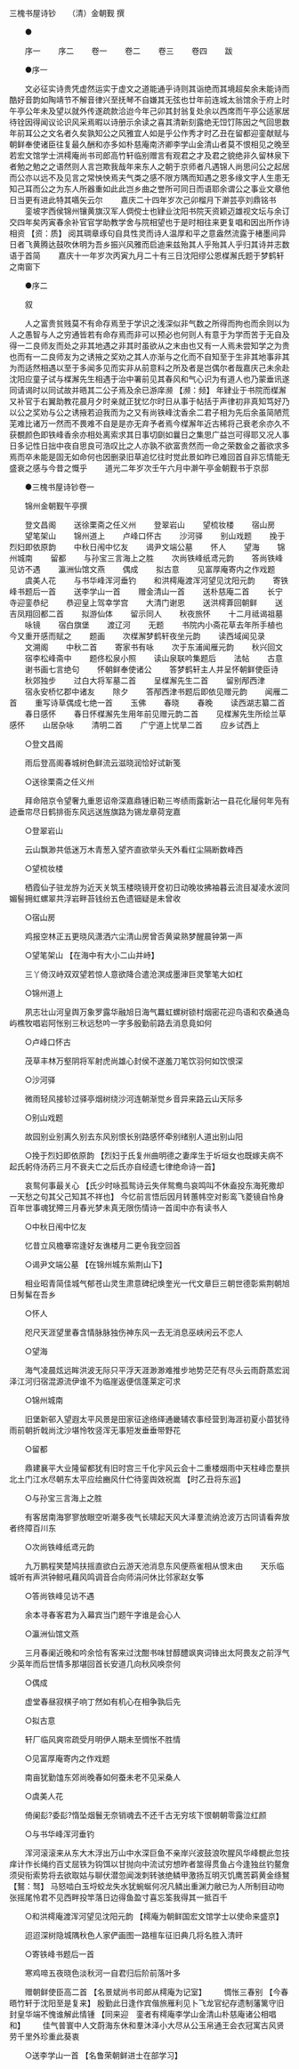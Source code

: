 <!-- { "loadSidebar": true } -->
三槐书屋诗钞　　（清）金朝觐 撰 

　　● 

　　序一 
　　序二 
　　卷一 
　　卷二 
　　卷三 
　　卷四 
　　跋 

　　●序一 

　　文必征实诗贵凭虚然运实于虚文之道能通乎诗则其诣绝而其境超矣余未能诗而酷好音韵如陶靖节不解音律兴至抚琴不自嫌其无弦也廿年前连城太翁馆余于府上时午亭公年未及望以就外传遂疏款洽迨今年己卯其封翁复处余以西席而午亭公适家居待铨因得闻议论识风采焉暇以诗册示余读之喜其清新刻露绝无饾饤陈因之气回思数年前耳公之文名者久矣孰知公之风雅宜人如是乎公作秀才时乙丑在留都迎銮献赋与朝鲜奉使诸臣往复最久酬和亦多如朴慈庵南济卿李学山金清山者莫不恨相见之晚至若宏文馆学士洪樗庵尚书司郎高竹轩临别赠言有观君之才及君之貌绝非久留林泉下者勉之勉之之语然则人言岂欺我哉年来东人之朝于京师者凡遇锦人尚思问公之起居而公亦以远不及见言之常怏怏焉夫气类之感不限方隅而知遇之恩多缘文字人生患无知己耳而公之为东人所器重如此此岂乡曲之誉所可同日而语耶余谓公之事业文章他日当更有进此特其嚆矢云尔 
　　嘉庆二十四年岁次己卯榴月下澣芸亭刘鼎铭书 
　　銮坡字西侯锦州镶黄旗汉军人倜傥士也肄业沈阳书院天资颖迈雄视文坛与余订交四年矣丙寅春余补官官学助教学舍与院相望也于是时相往来更复唱和因出所作诗相资 【资：质】 阅其琱章琢句自具性灵而诗人温厚和平之意盎然流露于楮墨间异日者飞黄腾达鼓吹休明为吾乡振兴风雅而启迪来兹殆其人乎殆其人乎归其诗并志数语于首简 
　　嘉庆十一年岁次丙寅九月二十有三日沈阳缪公恩楳澥氏题于梦鹤轩之南窗下 

　　●序二 

　　叙 

　　人之富贵贫贱莫不有命存焉至于学识之浅深似非气数之所得而拘也而余则以为人之愚智与人之穷通皆若有命存焉而非可以预必也何则人有意于为学而苦于无自及得一二良师友而处之非其地遇之非其时虽欲从之末由也又有一人焉未尝知学之为贵也而有一二良师友为之诱掖之奖劝之其人亦渐与之化而不自知至于生非其地事非其为而适然相遇以至于多闻多见而实非从前意料之所及者是岂偶尔者哉嘉庆己未余赴沈阳应童子试与楳澥先生相遇于治中署前见其春风和气心识为有道人也乃蒙垂讯遂同请谒时以同试故并晤其二公子焉及余已游庠濒 【濒：频】 年肄业于书院而楳澥又补官于右翼助教花晨月夕时亲就正犹忆尔时日从事于帖括于声律初非真知笃好乃以公之奖劝与公之诱掖若迫我而为之又有尚铁峰沈香余二君子相为先后余虽简陋荒芜难比诸万一然而不畏难不自是是亦无弃予者焉今楳澥年近古稀将己衰老余亦久不获覩颜色即铁峰香余亦相处离索求其日事切劘如曩日之集思广益岂可得耶又况人事日多记性日拙中夜自思良可浩叹比之人亦孰不欲富贵然而一命之荣数金之蓄欲求多焉而卒未能是固无如命何也因删录旧草追忆往时觉此景如昨已难回首自非忘情能无盛衰之感与今昔之慨乎 
　　道光二年岁次壬午六月中澣午亭金朝觐书于京邸 

　　●三槐书屋诗钞卷一 

　　锦州金朝觐午亭撰 

　　登文昌阁 
　　送徐栗斋之任义州 
　　登翠岩山 
　　望梳妆楼 
　　宿山房 
　　望笔架山 
　　锦州道上 
　　卢峰口怀古 
　　沙河驿 
　　别山戏题 
　　挽于烈妇即依原韵 
　　中秋日闱中忆友 
　　谒尹文端公墓 
　　怀人 
　　望海 
　　锦州城南 
　　留都 
　　与孙宝三言海上之胜 
　　次尚铁峰纸鸢元韵 
　　答尚铁峰见访不遇 
　　瀛洲仙馆文燕 
　　偶成 
　　拟古意 
　　见富厚庵寄内之作戏题 
　　虞美人花 
　　与书华峰浑河垂钓 
　　和洪樗庵渡浑河望见沈阳元韵 
　　寄铁峰书题后一首 
　　送李学山一首 
　　赠金清山一首 
　　送朴慈庵二首 
　　长宁寺迎銮恭纪 
　　恭迎皇上驾幸学宫 
　　大清门谢恩 
　　送洪樗葊回朝鲜 
　　送吉凤翔回都二首 
　　拟游仙体 
　　留示同人 
　　秋夜旅怀 
　　十二月祗谒祖墓 
　　咏镜 
　　宿白旗堡 
　　渡辽河 
　　无题 
　　书院内小斋花草去年所手植也今又重开感而赋之 
　　题画 
　　次楳澥梦鹤轩夜坐元韵 
　　读西域闻见录 
　　文溯阁 
　　中秋二首 
　　寄家书有咏 
　　次于东浦闻雁元韵 
　　秋兴回文 
　　宿李松峰斋中 
　　题佟松泉小照 
　　读山泉联吟集题后 
　　法帖 
　　古意 
　　谢书画七言绝句 
　　怀朝鲜奉使诸公 
　　答梦鹤轩主人并呈怀朝鲜使臣诗 
　　秋郊独步 
　　过白大将军墓二首 
　　呈楳澥先生二首 
　　留别邴西津 
　　宿永安桥忆郡中诸友 
　　除夕 
　　答邴西津书题后即依见赠元韵 
　　闻雁二首 
　　重写诗草偶成七绝一首 
　　玉佛 
　　春晓 
　　春晚 
　　读西湖志纂二首 
　　春日感怀 
　　春日怀楳澥先生用年前见赠元韵二首 
　　见楳澥先生所绘兰草感怀 
　　山居杂咏 
　　清明二首 
　　广宁道上忧旱二首 
　　应乡试西上 

　　○登文昌阁 

　　雨后登高阁春城树色鲜流云滋晓润恰好试新笺 

　　○送徐栗斋之任义州 

　　拜命陪京令望奢九重恩诏帝深嘉鼎锺旧勒三岑绩雨露新沾一县花化屦何年凫有迹垂帘尽日鹤排衙东风远送旌旗路为锡龙章荷宠嘉 

　　○登翠岩山 

　　云山飘渺共低迷万木青葱入望齐直欲举头天外看红尘隔断数峰西 

　　○望梳妆楼 

　　栖霞仙子驻龙斿为近天关筑玉楼晓镜开奁初日动晚妆拂袖暮云流目凝凌水波同媚髻拥虹螺翠共浮岩畔苔钱纷五色遗钿疑是未曾收 

　　○宿山房 

　　鸡报空林正五更晓风潇洒六尘清山房曾否黄粱熟梦醒晨钟第一声 

　　○望笔架山 【在海中有大小二山并峙】 

　　三丫倚汉峙双双望若惊人意欲降合遣沧溟成墨渖巨灵擎笔大如杠 

　　○锦州道上 

　　夙志壮山河皇舆万象罗露华融旭日海气羃虹螺树锁村烟密花迎鸟语和农桑通岛屿樵牧唱岩阿怅别三秋远愁吟一字多殷勤前路去消息竟如何 

　　○卢峰口怀古 

　　茂草丰林万壑阴将军射虎尚雄心封侯不遂羞刀笔饮羽何如饮恨深 

　　○沙河驿 

　　微雨轻风接轸过驿亭烟树绕沙河连朝渐觉乡音异来路云山天际多 

　　○别山戏题 

　　故园别业别离久别去东风别恨长别路感怀牵别绪别人道出别山阳 

　　○挽于烈妇即依原韵 【烈妇于氏复州曲明德之妻庠生于圻垣女也既嫁夫病不起氏躬侍汤药三月不衰夫亡之后氏亦自经遗七律绝命诗一首】 

　　哀鸳何事最关心 【氏少时咏孤鸳诗云失伴鸳鸯鸟哀鸣叫不休盍投东海死撒却一天愁之句其父己知其不祥也】 今忆前言悟后因月转蕙帏空对影鸾飞菱镜自怜身百年世事魂犹殢三月春光梦未真无限伤情诗一首闺中亦有读书人 

　　○中秋日闱中忆友 

　　忆昔立风檐搴帘逢好友谯楼月二更令我空回首 

　　○谒尹文端公墓 【在锦州城东紫荆山下】 

　　相业昭青简佳城气郁苍山灵生肃意碑纪焕奎光一代文章巨三朝世德彰紫荆朝旭日髣髴在吾乡 

　　○怀人 

　　咫尺天涯望里春含情脉脉独伤神东风一去无消息巫峡闲云不恋人 

　　○望海 

　　海气凌晨炫远眸洪波无际只平浮天涯渺渺难推步地势茫茫有尽头云雨蔚蒸宏润泽江河归宿混源流伊谁不为临崖返便信蓬莱定可求 

　　○锦州城南 

　　旧堡新邨入望遐太平风景是田家征途络绎通畿辅农事经营到海涯初夏小苗犹待雨前朝折戟尚沈沙堪怜牧竖浑无事短发垂垂带野花 

　　○留都 

　　鼎建襄平大业隆留都犹有旧时宫三千化宇风云会十二重楼烟雨中天柱峰峦羣拱北土门江水尽朝东太平应绘豳风什伫待銮舆效祝嵩 【时乙丑将东巡】 

　　○与孙宝三言海上之胜 

　　有客居南海寥寥放眼空听潮多夜气长啸起天风大泽羣流纳沧波万古同请看奔放者终障百川东 

　　○次尚铁峰纸鸢元韵 

　　九万鹏程笑楚鸠扶摇直欲白云游天池消息东风便燕雀相从恨末由 
　　天乐临城听有声洪钟鲸吼藉风鸣调音合向师涓问休比邻家赵女筝 

　　○答尚铁峰见访不遇 

　　余本寻春客君为入幕宾当门题午字谁是会心人 

　　○瀛洲仙馆文燕 

　　三月春阑近晚和吟余恰有客来过沈酣书味甘醇醴飒爽词锋出太阿畏友之前浮气少英年而后世情多那堪回首长安道几向秋风唤奈何 

　　○偶成 

　　虚堂春昼寂棋子响丁然如有机心在相争孰后先 

　　○拟古意 

　　轩厂临风爽帘疏受月明伊人期未至惆怅不胜情 

　　○见富厚庵寄内之作戏题 

　　南亩犹勤馌东郊尚晚春如何蚕未老不见采桑人 

　　○虞美人花 

　　倚阑髟?委髟?惰坠烟鬟无奈销魂去不还千古无穷垓下恨朝朝零露泣红颜 

　　○与书华峰浑河垂钓 

　　浑河滚滚来从东大木浮出万山中水深巨鱼不亲岸兴波鼓浪吹腥风华峰覩此忽技痒计作长绳约百丈屈铁为钩饵以甘抛向中流试穷想昨者筮得贯鱼占今逢独丝钓鳌詹须臾衔索势将去欲取姑与聊伏潜忽闻泼刺转骇绝鳞甲激扬互明灭饥鹰苦羁黄金绦鴑 【鴑：驽】 马怒啮白玉埒蛟龙失水犹蜿蜒何况凡鳞出重渊力敝已为人所制目动吻张摇尾怜君不见西畔投竿落日边得鱼盈寸喜忘筌我得其一抵百千 

　　○和洪樗庵渡浑河望见沈阳元韵 【樗庵为朝鲜国宏文馆学士以使命来盛京】 

　　迢迢深树隐城隅秋色人家俨画图一路檀车征旧典几将名胜入清旰 

　　○寄铁峰书题后一首 

　　寒鸡啼五夜晓色淡秋河一自君归后阶前落叶多 

　　赠朝鲜使臣高二首 【名景斌尚书司郎从樗庵为记室】 
　　惆怅三春别 【今春晤竹轩于沈阳至是复来】 殷勤此日逢作宾偕旅雁利见卜飞龙官纪存遗制藩篱守旧封皇华端不愧谁解此情锺 【同来迎　銮者有樗庵李学山金清山朴慈庵诸公相唱和】 
　　佳气普寰中人文蔚海东休和羣沐泽小大尽从公玉帛通王会衣冠寓古风贤劳千里外珍重此葵衷 

　　○送李学山一首 【名鲁荣朝鲜进士在部学习】 

